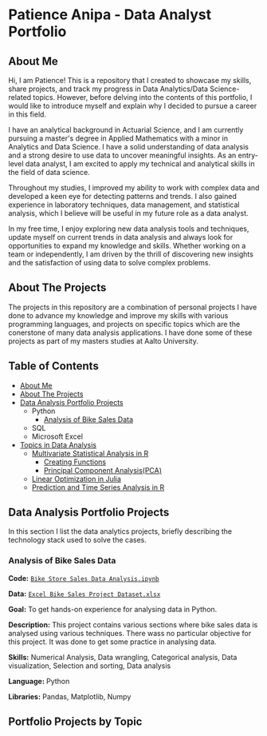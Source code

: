 # Patience Anipa - Data Analyst Portfolio


## About Me

Hi, I am Patience! This is a repository that I created to showcase my skills, share projects, and track my progress in Data Analytics/Data Science-related topics.
However, before delving into the contents of this portfolio, I would like to introduce myself and explain why I decided to pursue a career in this field.

I have an analytical background in Actuarial Science, and I am currently pursuing a master's degree in Applied Mathematics with a minor in Analytics and Data Science. I have a solid understanding of data analysis and a strong desire to use data to uncover meaningful insights. As an entry-level data analyst, I am excited to apply my technical and analytical skills in the field of data science.

Throughout my studies, I improved my ability to work with complex data and developed a keen eye for detecting patterns and trends. I also gained experience in laboratory techniques, data management, and statistical analysis, which I believe will be useful in my future role as a data analyst.

In my free time, I enjoy exploring new data analysis tools and techniques, update myself on current trends in data analysis and always look for opportunities to expand my knowledge and skills. Whether working on a team or independently, I am driven by the thrill of discovering new insights and the satisfaction of using data to solve complex problems. 


## About The Projects

The projects in this repository are a combination of personal projects I have done to advance my knowledge and improve my skills with various programming languages, and projects on specific topics which are the conerstone of many data analysis applications. I have done some of these projects as part of my masters studies at Aalto University.

## Table of Contents
- [About Me](https://github.com/PatienceAdzo/AdzoTheAnalyst/tree/main#about-me)
- [About The Projects](https://github.com/PatienceAdzo/AdzoTheAnalyst/tree/main#about-the-projects)
- [Data Analysis Portfolio Projects](https://github.com/PatienceAdzo/AdzoTheAnalyst/blob/main/README.md#portfolio-projects-by-programming-language)
  - Python
    - [Analysis of Bike Sales Data]()
  - SQL
  - Microsoft Excel
- [Topics in Data Analysis](https://github.com/PatienceAdzo/AdzoTheAnalyst/blob/main/README.md#portfolio-projects-by-topic)
  - [Multivariate Statistical Analysis in R]()
    - [Creating Functions]()
    - [Principal Component Analysis(PCA)]()
  - [Linear Optimization in Julia]()
  - [Prediction and Time Series Analysis in R]()

## Data Analysis Portfolio Projects

In this section I list the data analytics projects, briefly describing the technology stack used to solve the cases.

### Analysis of Bike Sales Data
**Code:** [`Bike Store Sales Data Analysis.ipynb`](https://github.com/PatienceAdzo/AdzoTheAnalyst/blob/main/Bike%20Store%20Sales%20Data%20Analysis.ipynb)

**Data:** [`Excel Bike Sales Project Dataset.xlsx`](https://github.com/PatienceAdzo/AdzoTheAnalyst/blob/main/Excel%20Bike%20Sales%20Project%20Dataset.xlsx)

**Goal:** To get hands-on experience for analysing data in Python.

**Description:** This project contains various sections where bike sales data is analysed using various techniques. There wass no particular objective for this project. It was done to get some practice in analysing data.

**Skills:** Numerical Analysis, Data wrangling, Categorical analysis, Data visualization, Selection and sorting, Data analysis

**Language:** Python

**Libraries:** Pandas, Matplotlib, Numpy


## Portfolio Projects by Topic




